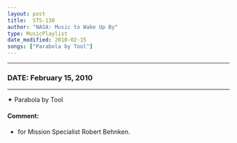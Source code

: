 ```yaml
---
layout: post
title:  STS-130
author: "NASA: Music to Wake Up By"
type: MusicPlaylist
date_modified: 2010-02-15
songs: ["Parabola by Tool"]
---
```


----
### DATE: February 15, 2010
----
✦ Parabola by Tool

#### Comment:
* for Mission Specialist Robert Behnken.



<br/>
<center>
	<a target="_blank"
	   href="https://twitter.com/intent/tweet?hashtags=Space,NASA,Playlist,NASAWakeupCalls,SpaceProgram&text={{ page.author}}, '{{ page.songs.first }}' {{ page.title }}, {{ page.date | date: '%B %d, %Y' }}. {{ site.url }}{{ page.url }}&via=nasawakeupcalls"><i class="fab fa-twitter" alt="Tweet this page" style="font-size: 1.3em;"></i></a>
	&nbsp; 	<i class="fas fa-user-astronaut" style="font-size: 1.5em;"></i> &nbsp;
    <a type="amzn" search="'Parabola by Tool'" category="popular music">
    <i class="fab fa-amazon" style="font-size: 1.3em;"></i></a>
</center>
